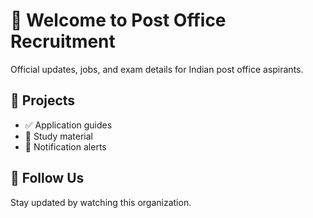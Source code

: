 # 📮 Welcome to Post Office Recruitment

Official updates, jobs, and exam details for Indian post office aspirants.

## 🚀 Projects
- ✅ Application guides
- 📁 Study material
- 🔔 Notification alerts

## 🔗 Follow Us
Stay updated by watching this organization.
